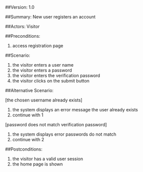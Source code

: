 ##Version: 1.0

##Summary: New user registers an account

##Actors: Visitor

##Preconditions:

1. access registration page

##Scenario:

1. the visitor enters a user name
2. the visitor enters a password
3. the visitor enters the verification password
4. the visitor clicks on the submit button

##Alternative Scenario:

[the chosen username already exists]

1. the system displays an error message the user already exists
2. continue with 1

[password does not match verification password]

1. the system displays error passwords do not match
2. continue with 2

##Postconditions:

1. the visitor has a valid user session
2. the home page is shown 
